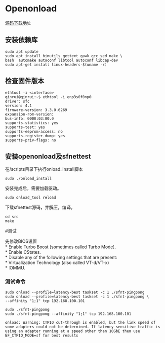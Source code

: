# Openonload

[源码下载地址](https://www.openonload.org/download.html)

## 安装依赖库

```text
sudo apt update
sudo apt install binutils gettext gawk gcc sed make \
bash  automake autoconf libtool autoconf libcap-dev
sudo apt-get install linux-headers-$(uname -r)
```

## 检查固件版本

```text
ethtool -i <interface>
qinrui@qinrui:~$ ethtool -i enp3s0f0np0
driver: sfc
version: 4.1
firmware-version: 3.3.0.6269
expansion-rom-version: 
bus-info: 0000:03:00.0
supports-statistics: yes
supports-test: yes
supports-eeprom-access: no
supports-register-dump: yes
supports-priv-flags: no
```

## 安装openonload及sfnettest

在/scripts目录下执行onload\_install脚本

```text
sudo ./onload_install
```

安装完成后，需要加载驱动。

```text
sudo onload_tool reload
```

下载sfnettest源码，并解压，编译。

```text
cd src
make
```

\#测试

先修改BIOS设置  
\* Enable Turbo Boost \(sometimes called Turbo Mode\).  
\* Enable CStates.  
\* Disable any of the following settings that are present:  
\* Virtualization Technology \(also called VT-d/VT-x\)  
\* IOMMU.

### 测试命令

```text
sudo onload --profile=latency-best taskset -c 1 ./sfnt-pingpong
sudo onload --profile=latency-best taskset -c 1 ./sfnt-pingpong \
--affinity "1;1" tcp 192.168.100.101
```

```text
sudo ./sfnt-pingpong
sudo ./sfnt-pingpong --affinity "1;1" tcp 192.168.100.101
```

```text
onload: Warning: CTPIO cut-through is enabled, but the link speed of some adapters could not be determined. If latency-sensitive traffic is using an adapter running at a speed other than 10GbE then use EF_CTPIO_MODE=sf for best results

```

